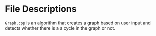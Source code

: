 # File Descriptions

```Graph.cpp``` is an algorithm that creates a graph based on user input and detects whether there is a a cycle in the graph or not.
